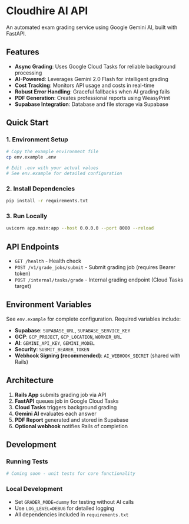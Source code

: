 # Cloudhire AI API

An automated exam grading service using Google Gemini AI, built with FastAPI.

## Features

- **Async Grading**: Uses Google Cloud Tasks for reliable background processing
- **AI-Powered**: Leverages Gemini 2.0 Flash for intelligent grading
- **Cost Tracking**: Monitors API usage and costs in real-time
- **Robust Error Handling**: Graceful fallbacks when AI grading fails
- **PDF Generation**: Creates professional reports using WeasyPrint
- **Supabase Integration**: Database and file storage via Supabase

## Quick Start

### 1. Environment Setup

```bash
# Copy the example environment file
cp env.example .env

# Edit .env with your actual values
# See env.example for detailed configuration
```

### 2. Install Dependencies

```bash
pip install -r requirements.txt
```

### 3. Run Locally

```bash
uvicorn app.main:app --host 0.0.0.0 --port 8080 --reload
```

## API Endpoints

- `GET /health` - Health check
- `POST /v1/grade_jobs/submit` - Submit grading job (requires Bearer token)
- `POST /internal/tasks/grade` - Internal grading endpoint (Cloud Tasks target)

## Environment Variables

See `env.example` for complete configuration. Required variables include:

- **Supabase**: `SUPABASE_URL`, `SUPABASE_SERVICE_KEY`
- **GCP**: `GCP_PROJECT`, `GCP_LOCATION`, `WORKER_URL`
- **AI**: `GEMINI_API_KEY`, `GEMINI_MODEL`
- **Security**: `SUBMIT_BEARER_TOKEN`
- **Webhook Signing (recommended)**: `AI_WEBHOOK_SECRET` (shared with Rails)

## Architecture

1. **Rails App** submits grading job via API
2. **FastAPI** queues job in Google Cloud Tasks
3. **Cloud Tasks** triggers background grading
4. **Gemini AI** evaluates each answer
5. **PDF Report** generated and stored in Supabase
6. **Optional webhook** notifies Rails of completion

## Development

### Running Tests
```bash
# Coming soon - unit tests for core functionality
```

### Local Development
- Set `GRADER_MODE=dummy` for testing without AI calls
- Use `LOG_LEVEL=DEBUG` for detailed logging
- All dependencies included in `requirements.txt`
